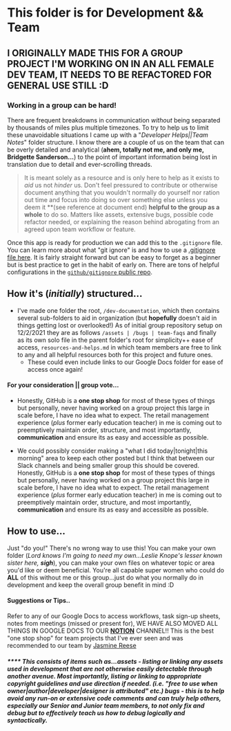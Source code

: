 # This folder is for **Development** && **Team** 

## I ORIGINALLY MADE THIS FOR A GROUP PROJECT I'M WORKING ON IN AN ALL FEMALE DEV TEAM, IT NEEDS TO BE REFACTORED FOR GENERAL USE STILL :D 

### Working in a group can be hard! 
There are frequent breakdowns in communication *without* being separated by thousands of miles plus multiple timezones. To try to help us to limit these unavoidable situations I came up with a "*Developer Helps||Team Notes*" folder structure. I know there are a couple of us on the team that can be overly detailed and analytical (**ahem, totally not me, and only me, Bridgette Sanderson...**) to the point of important information being lost in translation due to detail and ever-scrolling threads. 

>It is meant solely as a resource and is only here to help as it exists to *aid* us not *hinder* us. Don't feel pressured to contribute or otherwise document anything that you wouldn't normally do yourself nor ration out time and focus into doing so over something else unless you deem it **(see reference at document end) **helpful to the group as a whole** to do so. Matters like assets, extensive bugs, possible code refactor needed, or explaining the reason behind abrogating from an agreed upon team workflow or feature. 

Once this app is ready for production we can add this to the `.gitignore` file. You can learn more about what "git ignore" is and how to use a [.gitignore file here](https://docs.github.com/en/get-started/getting-started-with-git/ignoring-files). It is fairly straight forward but can be easy to forget as a beginner but is best practice to get in the habit of early on. There are tons of helpful configurations in the [`github/gitignore` public repo](https://github.com/github/gitignore). 


## How it's (*initially*) structured...

- I've made one folder the root, `/dev-documentation`, which then contains several sub-folders to aid in organization (but **hopefully** doesn't aid in things getting lost or overlooked!) As of initial group repository setup on 12/2/2021 they are as follows `/assets | /bugs | team-faqs` and finally as its own solo file in the parent folder's root for simplicity++ ease of access, `resources-and-helps.md` in which team members are free to link to any and all helpful resources both for this project and future ones. 
    - These could even include links to our Google Docs folder for ease of access once again! 


#### For your consideration || group vote...

- Honestly, GitHub is a **one stop shop** for most of these types of things but personally, never having worked on a group project this large in scale before, I have no idea what to expect. The retail management experience (*plus* former early education teacher) in me is coming out to preemptively maintain order, structure, and most importantly, **communication** and ensure its as easy and accessible as possible. 

- We could possibly consider making a "what I did today|tonight|this morning" area to keep each other posted but I think that between our Slack channels and being smaller group this should be covered. Honestly, GitHub is a **one stop shop** for most of these types of things but personally, never having worked on a group project this large in scale before, I have no idea what to expect. The retail management experience (*plus* former early education teacher) in me is coming out to preemptively maintain order, structure, and most importantly, **communication** and ensure its as easy and accessible as possible. 


## How to use...

Just "do you!" There's no wrong way to use this! You can make your own folder (*Lord knows I'm going to need my own...Leslie Knope's lesser known sister here, **sigh***), you can make your own files on whatever topic or area you'd like or deem beneficial. You're all capable super women who could do **ALL** of this without me or this group...just do what you normally do in development and keep the overall group benefit in mind :D 

#### Suggestions or Tips..
Refer to any of our Google Docs to access workflows, task sign-up sheets, notes from meetings (missed or present for), WE HAVE ALSO MOVED ALL THINGS IN GOOGLE DOCS TO OUR [**NOTION**](www.notion.com) CHANNEL!! This is the best "one stop shop" for team projects that I've ever seen and was recommended to our team by [Jasmine Reese](https://github.com/Jasmine582)











##### **** This consists of items such as...**assets** - listing or linking any assets used in development that are not otherwise easily detectable through another avenue. Most importantly, listing or linking to appropriate copyright guidelines and use direction if needed. (i.e. "*free to use when owner|author|developer|designer is attributed" etc*.) **bugs** - this is to help avoid any run-on or extensive code comments and can truly help others, *especially our Senior and Junior team members*, to not only *fix* and *debug* but to **effectively teach us** how to debug logically and syntactically. 